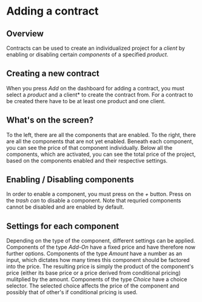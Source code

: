 # Adding a contract
## Overview
Contracts can be used to create an individualized project for a *client* by enabling or disabling certain *components* of
a specified *product*.
## Creating a new contract
When you press *Add* on the dashboard for adding a contract, you must select a *product* and a client* to create the contract from. For a contract to be created there have to be at least one product and one client.
## What's on the screen?
To the left, there are all the components that are enabled. To the right, there are all the components that are not yet enabled.
Beneath each component, you can see the price of that component individually. Below all the components, which are activated, you can see the total price of the project, based on the components enabled and their respective settings.  
## Enabling / Disabling components
In order to enable a component, you must press on the *+* button. Press on the *trash can* to disable a component. Note that requried components cannot be disabled and are enabled by default. 
## Settings for each component
Depending on the type of the component, different settings can be applied. Components of the type *Add-On* have a fixed price and have therefore now further options. Components of the type *Amount* have a number as an input, which dictates how many times this component should be factored into the price. The resulting price is simply the product of the component's price (either its base price or a price derived from conditional pricing) mulitplied by the amount. 
Components of the type *Choice* have a choice selector. The selected choice affects the price of the component and possibly that of other's if conditional pricing is used.